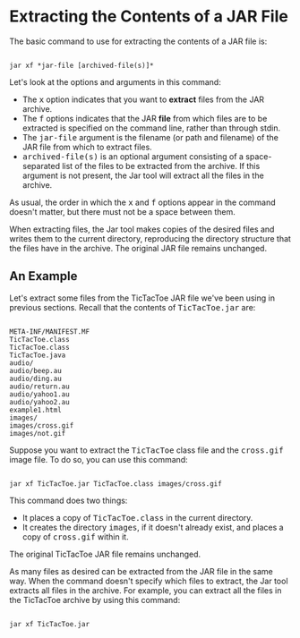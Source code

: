 
# Extracting the Contents of a JAR File

The basic command to use for extracting the contents of a JAR file is:

```

jar xf *jar-file [archived-file(s)]*

```

Let's look at the options and arguments in this command:

- The <tt>x</tt> option indicates that you want to **extract** files from the JAR archive.
- The <tt>f</tt> options indicates that the JAR **file** from which files are to be extracted is specified on the command line, rather than through stdin.
- The <tt>jar-file</tt> argument is the filename (or path and filename) of the JAR file from which to extract files.
- <tt>archived-file(s)</tt> is an optional argument consisting of a space-separated list of the files to be extracted from the archive. If this argument is not present, the Jar tool will extract all the files in the archive.

As usual, the order in which the <tt>x</tt> and <tt>f</tt> options appear in the command doesn't matter, but there must not be a space between them.

When extracting files, the Jar tool makes copies of the desired files and writes them to the current directory, reproducing the directory structure that the files have in the archive. The original JAR file remains unchanged.

## An Example

Let's extract some files from the TicTacToe JAR file we've been using in previous sections. Recall that the contents of <tt>TicTacToe.jar</tt> are:

```

META-INF/MANIFEST.MF
TicTacToe.class
TicTacToe.class
TicTacToe.java
audio/
audio/beep.au
audio/ding.au
audio/return.au
audio/yahoo1.au
audio/yahoo2.au
example1.html
images/
images/cross.gif
images/not.gif

```

Suppose you want to extract the <tt>TicTacToe</tt> class file and the <tt>cross.gif</tt> image file. To do so, you can use this command:

```

jar xf TicTacToe.jar TicTacToe.class images/cross.gif

```

This command does two things:

- It places a copy of <tt>TicTacToe.class</tt> in the current directory.
- It creates the directory <tt>images</tt>, if it doesn't already exist, and places a copy of <tt>cross.gif</tt> within it.

The original TicTacToe JAR file remains unchanged.

As many files as desired can be extracted from the JAR file in the same way. When the command doesn't specify which files to extract, the Jar tool extracts all files in the archive. For example, you can extract all the files in the TicTacToe archive by using this command:

```

jar xf TicTacToe.jar

```
